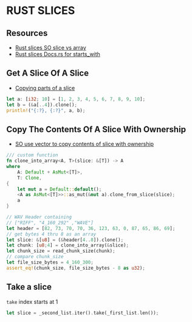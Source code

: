 # RUST SLICES

## Resources

- [Rust slices SO slice vs array](https://stackoverflow.com/questions/30794235/what-is-the-difference-between-a-slice-and-an-array)
- [Rust slices Docs.rs for starts_with](https://docs.rs/predicates/1.0.0/predicates/str/fn.starts_with.html)

## Get A Slice Of A Slice

- [Copying parts of a slice](https://www.reddit.com/r/rust/comments/5cvok8/copying_parts_of_slice/)

```rust
let a: [i32; 10] = [1, 2, 3, 4, 5, 6, 7, 8, 9, 10];
let b = (&a[..4]).clone();
println!("{:?}, {:?}", a, b);
```

## Copy The Contents Of A Slice With Ownership

- [SO use vector to copy contents of slice with ownership](https://stackoverflow.com/questions/35664419/how-do-i-duplicate-a-u8-slice)

```rust
/// custom function
fn clone_into_array<A, T>(slice: &[T]) -> A
where
    A: Default + AsMut<[T]>,
    T: Clone,
{
    let mut a = Default::default();
    <A as AsMut<[T]>>::as_mut(&mut a).clone_from_slice(slice);
    a
}

// WAV Header containing
// ["RIFF", "4_160_292" ,"WAVE"]
let header = [82, 73, 70, 70, 36, 123, 63, 0, 87, 65, 86, 69];
// get bytes 4 thru 8 as an array
let slice: &[u8] = (&header[4..8]).clone();
let chunk: [u8;4] = clone_into_array(&slice);
let chunk_size = read_chunk_size(chunk);
// compare chunk_size
let file_size_bytes = 4_160_300;
assert_eq!(chunk_size, file_size_bytes - 8 as u32);
```

## Take a slice

`take` index starts at 1

```rust
let slice = _second_list.iter().take(_first_list.len());
```
